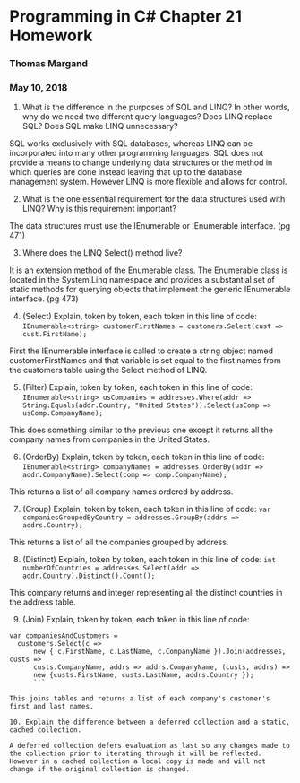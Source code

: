 # Programming in C# Chapter 21 Homework
### Thomas Margand
### May 10, 2018


1. What is the difference in the purposes of SQL and LINQ? In other words, why do we need two different
query languages? Does LINQ replace SQL? Does SQL make LINQ unnecessary?

SQL works exclusively with SQL databases, whereas LINQ can be incorporated into many other programming languages.  SQL does not provide a means to change underlying data structures or the method in which queries are done instead leaving that up to the database management system. However LINQ is more flexible and allows for control.

2. What is the one essential requirement for the data structures used with LINQ? Why is this requirement
important?

The data structures must use the IEnumerable or IEnumerable<T> interface. (pg 471)

3. Where does the LINQ Select() method live?

It is an extension method of the Enumerable class.  The Enumerable class is located in the System.Linq namespace and provides a substantial set of static methods for querying objects that implement the generic IEnumerable<T> interface. (pg 473)

4. (Select) Explain, token by token, each token in this line of code:
`IEnumerable<string> customerFirstNames = customers.Select(cust => cust.FirstName);`

First the IEnumerable interface is called to create a string object named customerFirstNames and that variable is set equal to the first names from the customers table using the Select method of LINQ.

5. (Filter) Explain, token by token, each token in this line of code:
`IEnumerable<string> usCompanies = addresses.Where(addr =>
String.Equals(addr.Country, "United States")).Select(usComp => usComp.CompanyName);`

This does something similar to the previous one except it returns all the company names from companies in the United States.

6. (OrderBy) Explain, token by token, each token in this line of code:
`IEnumerable<string> companyNames = addresses.OrderBy(addr =>
addr.CompanyName).Select(comp => comp.CompanyName);`

This returns a list of all company names ordered by address.

7. (Group) Explain, token by token, each token in this line of code:
`var companiesGroupedByCountry = addresses.GroupBy(addrs => addrs.Country);`

This returns a list of all the companies grouped by address.

8. (Distinct) Explain, token by token, each token in this line of code:
`int numberOfCountries = addresses.Select(addr => addr.Country).Distinct().Count();`

This company returns and integer representing all the distinct countries in the address table.

9. (Join) Explain, token by token, each token in this line of code:
```
var companiesAndCustomers =
  customers.Select(c =>
      new { c.FirstName, c.LastName, c.CompanyName }).Join(addresses, custs =>
      custs.CompanyName, addrs => addrs.CompanyName, (custs, addrs) =>
      new {custs.FirstName, custs.LastName, addrs.Country });
      ```

This joins tables and returns a list of each company's customer's first and last names.

10. Explain the difference between a deferred collection and a static, cached collection.

A deferred collection defers evaluation as last so any changes made to the collection prior to iterating through it will be reflected.  However in a cached collection a local copy is made and will not change if the original collection is changed. 
